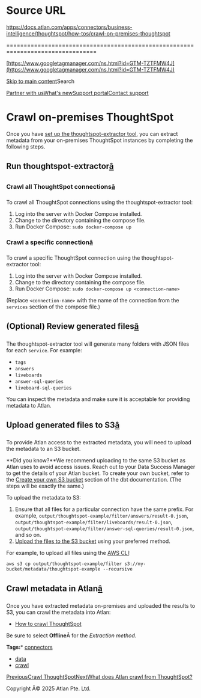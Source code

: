# Source URL
https://docs.atlan.com/apps/connectors/business-intelligence/thoughtspot/how-tos/crawl-on-premises-thoughtspot

================================================================================

<!--
canonical: https://docs.atlan.com/apps/connectors/business-intelligence/thoughtspot/how-tos/crawl-on-premises-thoughtspot
link-alternate: https://docs.atlan.com/apps/connectors/business-intelligence/thoughtspot/how-tos/crawl-on-premises-thoughtspot
meta-description: Once you have [set up the thoughtspot-extractor tool](/apps/connectors/business-intelligence/thoughtspot/how-tos/set-up-on-premises-thoughtspot-access),.
meta-docsearch:docusaurus_tag: docs-default-current
meta-docsearch:language: en
meta-docsearch:version: current
meta-docusaurus_locale: en
meta-docusaurus_tag: docs-default-current
meta-docusaurus_version: current
meta-generator: Docusaurus v3.8.1
meta-og-description: Once you have [set up the thoughtspot-extractor tool](/apps/connectors/business-intelligence/thoughtspot/how-tos/set-up-on-premises-thoughtspot-access),.
meta-og-locale: en
meta-og-title: Crawl on-premises ThoughtSpot | Atlan Documentation
meta-og-url: https://docs.atlan.com/apps/connectors/business-intelligence/thoughtspot/how-tos/crawl-on-premises-thoughtspot
meta-twitter:card: summary_large_image
meta-viewport: width=device-width,initial-scale=1
title: Crawl on-premises ThoughtSpot | Atlan Documentation
-->

[https://www.googletagmanager.com/ns.html?id=GTM-TZTFMW4J](https://www.googletagmanager.com/ns.html?id=GTM-TZTFMW4J)

[Skip to main content](#__docusaurus_skipToContent_fallback)Search

[Partner with us](https://docs.google.com/forms/d/e/1FAIpQLScuAIhCm2GS7YFstrOjawbP8J7PUmOynQo7wI2yGCcCyEcVSw/viewform)[What's new](https://shipped.atlan.com/)[Support portal](https://atlan.zendesk.com/auth/v2/login/signin?return_to=https%3A%2F%2Fatlan.zendesk.com%2Fhc%2Fen-us&theme=hc&locale=en-us&brand_id=1900000425113&auth_origin=1900000425113%2Cfalse%2Ctrue)[Contact support](/support/submit-request)

Crawl on\-premises ThoughtSpot
==============================

Once you have [set up the thoughtspot\-extractor tool](/apps/connectors/business-intelligence/thoughtspot/how-tos/set-up-on-premises-thoughtspot-access), you can extract metadata from your on\-premises ThoughtSpot instances by completing the following steps.

Run thoughtspot\-extractor[â](#run-thoughtspot-extractor "Direct link to Run thoughtspot-extractor")
------------------------------------------------------------------------------------------------------

### Crawl all ThoughtSpot connections[â](#crawl-all-thoughtspot-connections "Direct link to Crawl all ThoughtSpot connections")

To crawl all ThoughtSpot connections using the thoughtspot\-extractor tool:

1. Log into the server with Docker Compose installed.
2. Change to the directory containing the compose file.
3. Run Docker Compose: `sudo docker-compose up`

### Crawl a specific connection[â](#crawl-a-specific-connection "Direct link to Crawl a specific connection")

To crawl a specific ThoughtSpot connection using the thoughtspot\-extractor tool:

1. Log into the server with Docker Compose installed.
2. Change to the directory containing the compose file.
3. Run Docker Compose: `sudo docker-compose up <connection-name>`

(Replace `<connection-name>` with the name of the connection from the `services` section of the compose file.)

(Optional) Review generated files[â](#optional-review-generated-files "Direct link to (Optional) Review generated files")
---------------------------------------------------------------------------------------------------------------------------

The thoughtspot\-extractor tool will generate many folders with JSON files for each `service`. For example:

* `tags`
* `answers`
* `liveboards`
* `answer-sql-queries`
* `liveboard-sql-queries`

You can inspect the metadata and make sure it is acceptable for providing metadata to Atlan.

Upload generated files to S3[â](#upload-generated-files-to-s3 "Direct link to Upload generated files to S3")
--------------------------------------------------------------------------------------------------------------

To provide Atlan access to the extracted metadata, you will need to upload the metadata to an S3 bucket.

**Did you know?**We recommend uploading to the same S3 bucket as Atlan uses to avoid access issues. Reach out to your Data Success Manager to get the details of your Atlan bucket. To create your own bucket, refer to the [Create your own S3 bucket](/apps/connectors/etl-tools/dbt/how-tos/set-up-dbt-core) section of the dbt documentation. (The steps will be exactly the same.)

To upload the metadata to S3:

1. Ensure that all files for a particular connection have the same prefix. For example, `output/thoughtspot-example/filter/answers/result-0.json`, `output/thoughtspot-example/filter/liveboards/result-0.json`, `output/thoughtspot-example/filter/answer-sql-queries/result-0.json`, and so on.
2. [Upload the files to the S3 bucket](https://docs.aws.amazon.com/AmazonS3/latest/userguide/upload-objects.html) using your preferred method.

For example, to upload all files using the [AWS CLI](https://docs.aws.amazon.com/cli/latest/userguide/getting-started-install.html):

```
aws s3 cp output/thoughtspot-example/filter s3://my-bucket/metadata/thoughtspot-example --recursive  

```

Crawl metadata in Atlan[â](#crawl-metadata-in-atlan "Direct link to Crawl metadata in Atlan")
-----------------------------------------------------------------------------------------------

Once you have extracted metadata on\-premises and uploaded the results to S3, you can crawl the metadata into Atlan:

* [How to crawl ThoughtSpot](/apps/connectors/business-intelligence/thoughtspot/how-tos/crawl-thoughtspot)

Be sure to select **Offline**Â for the *Extraction method*.

**Tags:*** [connectors](/tags/connectors)
* [data](/tags/data)
* [crawl](/tags/crawl)

[PreviousCrawl ThoughtSpot](/apps/connectors/business-intelligence/thoughtspot/how-tos/crawl-thoughtspot)[NextWhat does Atlan crawl from ThoughtSpot?](/apps/connectors/business-intelligence/thoughtspot/references/what-does-atlan-crawl-from-thoughtspot)

Copyright Â© 2025 Atlan Pte. Ltd.

